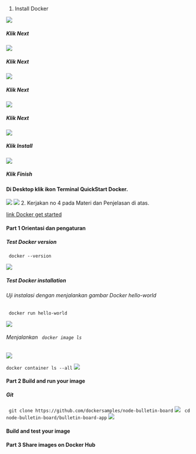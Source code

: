 1. Install Docker

![](https://github.com/Tyassasmita/tekn-cloud-computing/blob/master/minggu-07/L1.jpg)
##### Klik Next
![](https://github.com/Tyassasmita/tekn-cloud-computing/blob/master/minggu-07/L2.jpg)
##### Klik Next
![](https://github.com/Tyassasmita/tekn-cloud-computing/blob/master/minggu-07/L3.jpg)
##### Klik Next
![](https://github.com/Tyassasmita/tekn-cloud-computing/blob/master/minggu-07/L4.jpg)
##### Klik Next
![](https://github.com/Tyassasmita/tekn-cloud-computing/blob/master/minggu-07/L5.jpg)
##### Klik Install
![](https://github.com/Tyassasmita/tekn-cloud-computing/blob/master/minggu-07/L6.jpg)
##### Klik Finish
#### Di Desktop klik ikon Terminal QuickStart Docker.
![](https://github.com/Tyassasmita/tekn-cloud-computing/blob/master/minggu-07/L8.jpg)
![](https://github.com/Tyassasmita/tekn-cloud-computing/blob/master/minggu-07/L7.jpg)
2. Kerjakan no 4 pada Materi dan Penjelasan di atas.

[link Docker get started](https://docs.docker.com/get-started/)
#### Part 1 Orientasi dan pengaturan
##### Test Docker version
``` docker --version```

![](https://github.com/Tyassasmita/tekn-cloud-computing/blob/master/minggu-07/G1.jpg)
##### Test Docker installation
###### Uji instalasi dengan menjalankan gambar Docker hello-world
``` docker run hello-world```

![](https://github.com/Tyassasmita/tekn-cloud-computing/blob/master/minggu-07/G2.jpg)
###### Menjalankan ``` docker image ls```
![](https://github.com/Tyassasmita/tekn-cloud-computing/blob/master/minggu-07/G3.jpg)

``` docker container ls --all ```
![](https://github.com/Tyassasmita/tekn-cloud-computing/blob/master/minggu-07/G4.jpg)
#### Part 2 Build and run your image
##### Git
``` git clone https://github.com/dockersamples/node-bulletin-board```
![](https://github.com/Tyassasmita/tekn-cloud-computing/blob/master/minggu-07/P21.jpg)
``` cd node-bulletin-board/bulletin-board-app``` 
![](https://github.com/Tyassasmita/tekn-cloud-computing/blob/master/minggu-07/P22.jpg)
#### Build and test your image

#### Part 3 Share images on Docker Hub